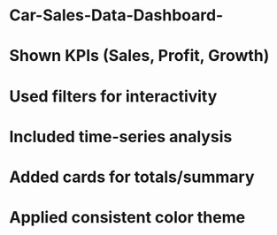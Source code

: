 # Car-Sales-Data-Dashboard-
# Shown KPIs (Sales, Profit, Growth)
# Used filters for interactivity
# Included time-series analysis
# Added cards for totals/summary
# Applied consistent color theme

